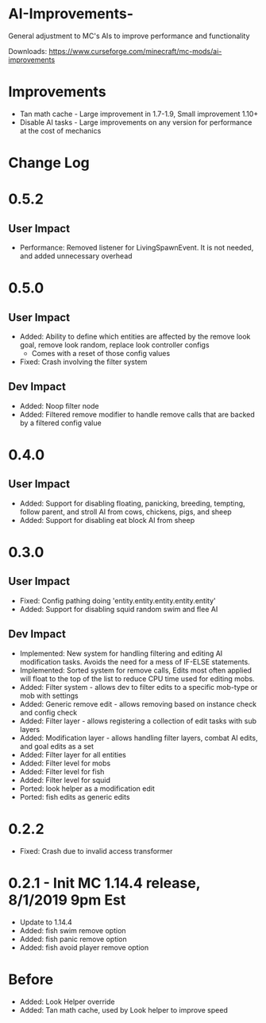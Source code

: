 # AI-Improvements-
General adjustment to MC's AIs to improve performance and functionality 

Downloads: https://www.curseforge.com/minecraft/mc-mods/ai-improvements

# Improvements

* Tan math cache - Large improvement in 1.7-1.9, Small improvement 1.10+
* Disable AI tasks - Large improvements on any version for performance at the cost of mechanics 


# Change Log

# 0.5.2

## User Impact
* Performance: Removed listener for LivingSpawnEvent. It is not needed, and added unnecessary overhead

# 0.5.0

## User Impact
* Added: Ability to define which entities are affected by the remove look goal, remove look random, replace look controller configs
    * Comes with a reset of those config values
* Fixed: Crash involving the filter system

## Dev Impact
* Added: Noop filter node
* Added: Filtered remove modifier to handle remove calls that are backed by a filtered config value

# 0.4.0

## User Impact
* Added: Support for disabling floating, panicking, breeding, tempting, follow parent, and stroll AI from cows, chickens, pigs, and sheep
* Added: Support for disabling eat block AI from sheep

# 0.3.0

## User Impact
* Fixed: Config pathing doing 'entity.entity.entity.entity.entity'
* Added: Support for disabling squid random swim and flee AI

## Dev Impact
* Implemented: New system for handling filtering and editing AI modification tasks. Avoids the need for a mess of IF-ELSE statements.
* Implemented: Sorted system for remove calls, Edits most often applied will float to the top of the list to reduce CPU time used for editing mobs.
* Added: Filter system - allows dev to filter edits to a specific mob-type or mob with settings
* Added: Generic remove edit - allows removing based on instance check and config check
* Added: Filter layer - allows registering a collection of edit tasks with sub layers
* Added: Modification layer - allows handling filter layers, combat AI edits, and goal edits as a set
* Added: Filter layer for all entities
* Added: Filter level for mobs
* Added: Filter level for fish
* Added: Filter level for squid
* Ported: look helper as a modification edit
* Ported: fish edits as generic edits


# 0.2.2
* Fixed: Crash due to invalid access transformer

# 0.2.1 - Init MC 1.14.4 release, 8/1/2019 9pm Est
* Update to 1.14.4
* Added: fish swim remove option
* Added: fish panic remove option
* Added: fish avoid player remove option

# Before 
* Added: Look Helper override
* Added: Tan math cache, used by Look helper to improve speed
